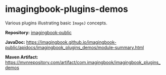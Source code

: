 # imagingbook-plugins-demos

Various plugins illustrating basic `ImageJ` concepts.

**Repository:** [imagingbook-public](https://github.com/imagingbook/imagingbook-public)

**JavaDoc:** https://imagingbook.github.io/imagingbook-public/apidocs/imagingbook_plugins_demos/module-summary.html

**Maven Artifact:** https://mvnrepository.com/artifact/com.imagingbook/imagingbook_plugins_demos

